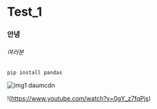 # Test_1

### 안녕

###### 여러분

```
pip install pandas
```

![img1 daumcdn](https://user-images.githubusercontent.com/118882710/211241765-b7be1f5c-9877-454b-8dc1-fee7ac58346c.jpg)


!(https://www.youtube.com/watch?v=0gY_z7fqPjs)
